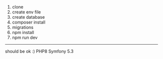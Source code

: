 1. clone
2. create env file
3. create database
4. composer install
5. migrations
6. npm install
7. npm run dev
--------------
should be ok :) 
PHP8 Symfony 5.3